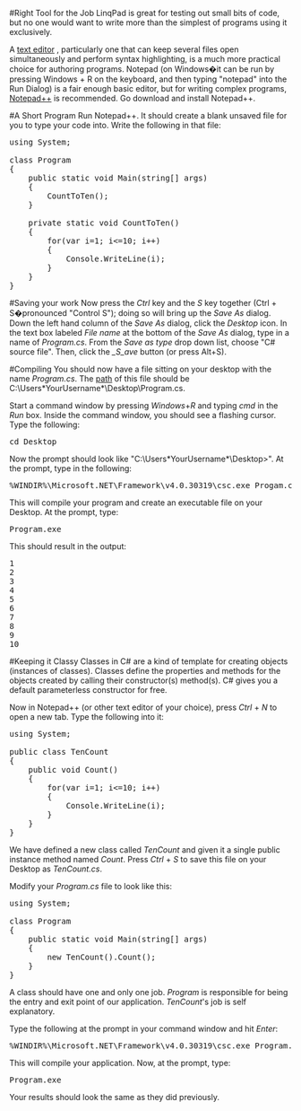 #Right Tool for the Job
LinqPad is great for testing out small bits of code, but no one would want to write more than the simplest of programs using it exclusively.

A [text editor](http://en.m.wikipedia.org/wiki/Text_editor) , particularly one that can keep several files open simultaneously and perform syntax highlighting, is a much more practical choice for authoring programs. Notepad (on Windows�it can be run by pressing Windows + R on the keyboard, and then typing "notepad" into the Run Dialog) is a fair enough basic editor, but for writing complex programs, [Notepad++]( http://notepad-plus-plus.org/) is recommended. Go download and install Notepad++.

#A Short Program
Run Notepad++. It should create a blank unsaved file for you to type your code into. Write the following in that file:
<pre>
using System;

class Program
{
    public static void Main(string[] args)
    {
        CountToTen();
    }

    private static void CountToTen()
    {
        for(var i=1; i&lt;=10; i++)
        {
            Console.WriteLine(i);
        }
    }
}  
</pre>

#Saving your work
Now press the *Ctrl* key and the *S* key together (Ctrl + S�pronounced "Control S"); doing so will bring up the *Save As* dialog. Down the left hand column of the *Save As* dialog, click the *Desktop* icon. In the text box labeled *File name* at the bottom of the *Save As* dialog, type in a name of *Program.cs*. From the *Save as type* drop down list, choose "C# source file". Then, click the *_S_ave* button (or press Alt+S).

#Compiling
You should now have a file sitting on your desktop with the name *Program.cs*. The [path](http://en.wikipedia.org/wiki/Path_\(computing\)) of this file should be C:\Users\*YourUsername*\Desktop\Program.cs.

Start a command window by pressing *Windows*+*R* and typing *cmd* in the *Run* box. Inside the command window, you should see a flashing cursor. Type the following:

<pre>
cd Desktop
</pre>

Now the prompt should look like "C:\Users\*YourUsername*\Desktop&gt;". At the prompt, type in the following:

<pre>
%WINDIR%\Microsoft.NET\Framework\v4.0.30319\csc.exe Progam.cs
</pre>

This will compile your program and create an executable file on your Desktop. At the prompt, type:

<pre>
Program.exe
</pre>

This should result in the output:

<pre>
1
2
3
4
5
6
7
8
9
10
</pre>

#Keeping it Classy
Classes in C# are a kind of template for creating objects (instances of classes). Classes define the properties and methods for the objects created by calling their constructor(s) method(s). C# gives you a default parameterless constructor for free.

Now in Notepad++ (or other text editor of your choice), press *Ctrl* + *N* to open a new tab. Type the following into it:

<pre>
using System;

public class TenCount
{
    public void Count()
    {
        for(var i=1; i&lt;=10; i++)
        {
            Console.WriteLine(i);
        }
    }
}
</pre>

We have defined a new class called *TenCount* and given it a single public instance method named *Count*. Press *Ctrl* + *S* to save this file on your Desktop as *TenCount.cs*.

Modify your *Program.cs* file to look like this:

<pre>
using System;

class Program
{
    public static void Main(string[] args)
    {
        new TenCount().Count();
    }
}
</pre>

A class should have one and only one job. *Program* is responsible for being the entry and exit point of our application. *TenCount*'s job is self explanatory.

Type the following at the prompt in your command window and hit *Enter*:

<pre>
%WINDIR%\Microsoft.NET\Framework\v4.0.30319\csc.exe Program.cs TenCount.cs
</pre>

This will compile your application. Now, at the prompt, type:

<pre>
Program.exe
</pre>

Your results should look the same as they did previously.

